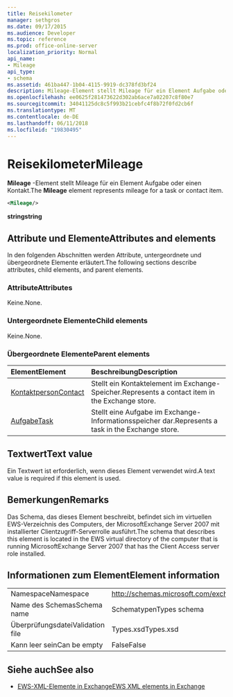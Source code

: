 ```yaml
---
title: Reisekilometer
manager: sethgros
ms.date: 09/17/2015
ms.audience: Developer
ms.topic: reference
ms.prod: office-online-server
localization_priority: Normal
api_name:
- Mileage
api_type:
- schema
ms.assetid: 461ba447-1b04-4115-9919-dc378fd3bf24
description: Mileage-Element stellt Mileage für ein Element Aufgabe oder einen Kontakt.
ms.openlocfilehash: ee0625f281473622d302ab6ace7a02207c8f80e7
ms.sourcegitcommit: 34041125dc8c5f993b21cebfc4f8b72f0fd2cb6f
ms.translationtype: MT
ms.contentlocale: de-DE
ms.lasthandoff: 06/11/2018
ms.locfileid: "19830495"
---
```

# <a name="mileage"></a><span data-ttu-id="ed7f0-103">Reisekilometer</span><span class="sxs-lookup"><span data-stu-id="ed7f0-103">Mileage</span></span>

<span data-ttu-id="ed7f0-104">**Mileage** -Element stellt Mileage für ein Element Aufgabe oder einen Kontakt.</span><span class="sxs-lookup"><span data-stu-id="ed7f0-104">The **Mileage** element represents mileage for a task or contact item.</span></span> 
  
```xml
<Mileage/>
```

 <span data-ttu-id="ed7f0-105">**string**</span><span class="sxs-lookup"><span data-stu-id="ed7f0-105">**string**</span></span>
## <a name="attributes-and-elements"></a><span data-ttu-id="ed7f0-106">Attribute und Elemente</span><span class="sxs-lookup"><span data-stu-id="ed7f0-106">Attributes and elements</span></span>

<span data-ttu-id="ed7f0-107">In den folgenden Abschnitten werden Attribute, untergeordnete und übergeordnete Elemente erläutert.</span><span class="sxs-lookup"><span data-stu-id="ed7f0-107">The following sections describe attributes, child elements, and parent elements.</span></span>
  
### <a name="attributes"></a><span data-ttu-id="ed7f0-108">Attribute</span><span class="sxs-lookup"><span data-stu-id="ed7f0-108">Attributes</span></span>

<span data-ttu-id="ed7f0-109">Keine.</span><span class="sxs-lookup"><span data-stu-id="ed7f0-109">None.</span></span>
  
### <a name="child-elements"></a><span data-ttu-id="ed7f0-110">Untergeordnete Elemente</span><span class="sxs-lookup"><span data-stu-id="ed7f0-110">Child elements</span></span>

<span data-ttu-id="ed7f0-111">Keine.</span><span class="sxs-lookup"><span data-stu-id="ed7f0-111">None.</span></span>
  
### <a name="parent-elements"></a><span data-ttu-id="ed7f0-112">Übergeordnete Elemente</span><span class="sxs-lookup"><span data-stu-id="ed7f0-112">Parent elements</span></span>

|<span data-ttu-id="ed7f0-113">**Element**</span><span class="sxs-lookup"><span data-stu-id="ed7f0-113">**Element**</span></span>|<span data-ttu-id="ed7f0-114">**Beschreibung**</span><span class="sxs-lookup"><span data-stu-id="ed7f0-114">**Description**</span></span>|
|:-----|:-----|
|[<span data-ttu-id="ed7f0-115">Kontaktperson</span><span class="sxs-lookup"><span data-stu-id="ed7f0-115">Contact</span></span>](contact.md) <br/> |<span data-ttu-id="ed7f0-116">Stellt ein Kontaktelement im Exchange-Speicher.</span><span class="sxs-lookup"><span data-stu-id="ed7f0-116">Represents a contact item in the Exchange store.</span></span>  <br/> |
|[<span data-ttu-id="ed7f0-117">Aufgabe</span><span class="sxs-lookup"><span data-stu-id="ed7f0-117">Task</span></span>](task.md) <br/> |<span data-ttu-id="ed7f0-118">Stellt eine Aufgabe im Exchange-Informationsspeicher dar.</span><span class="sxs-lookup"><span data-stu-id="ed7f0-118">Represents a task in the Exchange store.</span></span>  <br/> |
   
## <a name="text-value"></a><span data-ttu-id="ed7f0-119">Textwert</span><span class="sxs-lookup"><span data-stu-id="ed7f0-119">Text value</span></span>

<span data-ttu-id="ed7f0-120">Ein Textwert ist erforderlich, wenn dieses Element verwendet wird.</span><span class="sxs-lookup"><span data-stu-id="ed7f0-120">A text value is required if this element is used.</span></span>
  
## <a name="remarks"></a><span data-ttu-id="ed7f0-121">Bemerkungen</span><span class="sxs-lookup"><span data-stu-id="ed7f0-121">Remarks</span></span>

<span data-ttu-id="ed7f0-122">Das Schema, das dieses Element beschreibt, befindet sich im virtuellen EWS-Verzeichnis des Computers, der MicrosoftExchange Server 2007 mit installierter Clientzugriff-Serverrolle ausführt.</span><span class="sxs-lookup"><span data-stu-id="ed7f0-122">The schema that describes this element is located in the EWS virtual directory of the computer that is running MicrosoftExchange Server 2007 that has the Client Access server role installed.</span></span>
  
## <a name="element-information"></a><span data-ttu-id="ed7f0-123">Informationen zum Element</span><span class="sxs-lookup"><span data-stu-id="ed7f0-123">Element information</span></span>

|||
|:-----|:-----|
|<span data-ttu-id="ed7f0-124">Namespace</span><span class="sxs-lookup"><span data-stu-id="ed7f0-124">Namespace</span></span>  <br/> |http://schemas.microsoft.com/exchange/services/2006/types  <br/> |
|<span data-ttu-id="ed7f0-125">Name des Schemas</span><span class="sxs-lookup"><span data-stu-id="ed7f0-125">Schema name</span></span>  <br/> |<span data-ttu-id="ed7f0-126">Schematypen</span><span class="sxs-lookup"><span data-stu-id="ed7f0-126">Types schema</span></span>  <br/> |
|<span data-ttu-id="ed7f0-127">Überprüfungsdatei</span><span class="sxs-lookup"><span data-stu-id="ed7f0-127">Validation file</span></span>  <br/> |<span data-ttu-id="ed7f0-128">Types.xsd</span><span class="sxs-lookup"><span data-stu-id="ed7f0-128">Types.xsd</span></span>  <br/> |
|<span data-ttu-id="ed7f0-129">Kann leer sein</span><span class="sxs-lookup"><span data-stu-id="ed7f0-129">Can be empty</span></span>  <br/> |<span data-ttu-id="ed7f0-130">False</span><span class="sxs-lookup"><span data-stu-id="ed7f0-130">False</span></span>  <br/> |
   
## <a name="see-also"></a><span data-ttu-id="ed7f0-131">Siehe auch</span><span class="sxs-lookup"><span data-stu-id="ed7f0-131">See also</span></span>



- [<span data-ttu-id="ed7f0-132">EWS-XML-Elemente in Exchange</span><span class="sxs-lookup"><span data-stu-id="ed7f0-132">EWS XML elements in Exchange</span></span>](ews-xml-elements-in-exchange.md)

